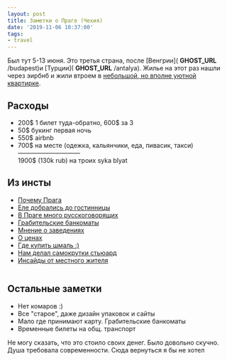 ```yaml
---
layout: post
title: Заметки о Праге (Чехия)
date: '2019-11-06 10:37:00'
tags:
- travel
---
```


Был тут 5-13 июня. Это третья страна, после [Венгрии]( __GHOST_URL__ /budapest)и [Турции]( __GHOST_URL__ /antalya). Жилье на этот раз нашли через эирбнб и жили втроем в [небольшой, но вполне уютной квартирке](https://ru.airbnb.com/rooms/26761189).

<!--kg-card-begin: markdown-->
## Расходы

- 200$ 1 билет туда-обратно, 600$ за 3
- 50$ букинг первая ночь
- 550$ airbnb
- 700$ на месте (одежка, кальянчики, еда, пивасик, такси)  
——————————  
1900$ (130k rub) на троих syka blyat
<!--kg-card-end: markdown--><!--kg-card-begin: markdown-->
## Из инсты

- [Почему Прага](https://www.instagram.com/p/BzBSoeNIbu0/)
- [Еле добрались до гостинницы](https://www.instagram.com/p/BzDKetOBAjh/)
- [В Праге много русскоговорящих](https://www.instagram.com/p/BzId_UcBpUw/)
- [Грабительские банкоматы](https://www.instagram.com/p/BzQQMzNhqxs/)
- [Мнение о заведениях](https://www.instagram.com/p/BzTAFPvBlj-/)
- [О ценах](https://www.instagram.com/p/BzXwBI5BE_a/)
- [Где купить шмаль :)](https://www.instagram.com/p/BzajNB6hawz/)
- [Нам делал самокрутки стьюард](https://www.instagram.com/p/BzdEkprhsaq/)
- [Инсайды от местного жителя](https://www.instagram.com/p/BzfSSxMBEcM/)
<!--kg-card-end: markdown--><figure class="kg-card kg-image-card"><img src="https://s3.blog.amd-nick.me/2019/09/IMG_6849.jpg" class="kg-image" alt loading="lazy"></figure><!--kg-card-begin: markdown-->
## Остальные заметки

- Нет комаров :)
- Все "старое", даже дизайн упаковок и сайты
- Мало где принимают карту. Грабительские банкоматы
- Временные билеты на общ. транспорт
<!--kg-card-end: markdown-->

Не могу сказать, что это стоило своих денег. Было довольно скучно. Душа требовала современности. Сюда вернуться я бы не хотел

